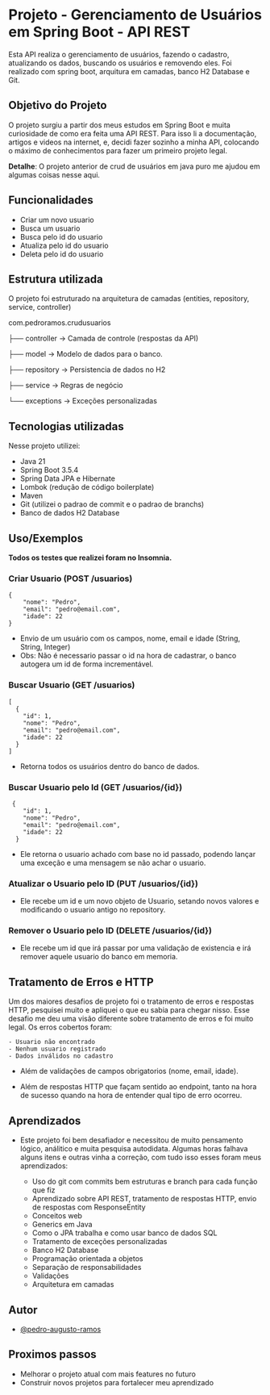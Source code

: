 
# Projeto - Gerenciamento de Usuários em Spring Boot - API REST

Esta API realiza o gerenciamento de usuários, fazendo o cadastro, atualizando os dados, buscando os usuários e removendo eles. 
Foi realizado com spring boot, arquitura em camadas, banco H2 Database e Git.
## Objetivo do Projeto
O projeto surgiu a partir dos meus estudos em  Spring Boot e muita curiosidade de como era feita uma API REST. Para isso li a documentação, artigos e videos na internet, e, decidi fazer sozinho a minha API, colocando o máximo de conhecimentos para fazer um primeiro projeto legal.

**Detalhe**: O projeto anterior de crud de usuários em java puro me ajudou em algumas coisas nesse aqui.
## Funcionalidades

- Criar um novo usuario
- Busca um usuario
- Busca pelo id do usuario
- Atualiza pelo id do usuario
- Deleta pelo id do usuario


## Estrutura utilizada
O projeto foi estruturado na arquitetura de camadas (entities, repository, service, controller)

com.pedroramos.crudusuarios

├── controller        → Camada de controle (respostas da API)

├── model            → Modelo de dados para o banco.

├── repository        → Persistencia de dados no H2

├── service           → Regras de negócio

└── exceptions        → Exceções personalizadas





## Tecnologias utilizadas

Nesse projeto utilizei:

- Java 21
- Spring Boot 3.5.4
- Spring Data JPA  e Hibernate
- Lombok (redução de código boilerplate)
- Maven
- Git (utilizei o padrao de commit e o padrao de branchs)
- Banco de dados H2 Database


## Uso/Exemplos

**Todos os testes que realizei foram no Insomnia.**

### Criar Usuario (POST /usuarios)
```
{
    "nome": "Pedro", 
    "email": "pedro@email.com", 
    "idade": 22
}

```
- Envio de um usuário  com os campos, nome, email e idade (String, String, Integer)
- Obs: Não é necessario passar o id na hora de cadastrar, o banco autogera um id de forma incrementável.

### Buscar Usuario (GET /usuarios)
```
[
  {
    "id": 1,
    "nome": "Pedro",
    "email": "pedro@email.com",
    "idade": 22
  }
]
```
- Retorna todos os usuários dentro do banco de dados.

### Buscar Usuario pelo Id (GET /usuarios/{id})
```
 {
    "id": 1,
    "nome": "Pedro",
    "email": "pedro@email.com",
    "idade": 22
  }
```
- Ele retorna o usuario achado com base no id passado, podendo lançar uma exceção e uma mensagem se não achar o usuario.

### Atualizar o Usuario pelo ID (PUT /usuarios/{id})

- Ele recebe um id e um novo objeto de Usuario, setando novos valores e modificando o usuario antigo no repository.

### Remover o Usuario pelo ID (DELETE /usuarios/{id})

- Ele recebe um id que irá passar por uma validação de existencia e irá remover aquele usuario do banco em memoria.
## Tratamento de Erros e HTTP
Um dos maiores desafios de projeto foi o tratamento de erros e respostas HTTP, pesquisei muito e apliquei o que eu sabia para chegar nisso. Esse desafio me deu uma visão diferente sobre tratamento de erros e foi muito legal. Os erros cobertos foram:
    
    - Usuario não encontrado
    - Nenhum usuario registrado
    - Dados inválidos no cadastro

- Além de validações de campos obrigatorios (nome, email, idade).

- Além de respostas HTTP que façam sentido ao endpoint, tanto na hora de sucesso quando na hora de entender qual tipo de erro ocorreu.
## Aprendizados

- Este projeto foi bem desafiador e necessitou de muito pensamento lógico, análitico e muita pesquisa autodidata. Algumas horas falhava alguns itens e outras vinha a correção, com tudo isso esses foram meus aprendizados:
    
    - Uso do git com commits bem estruturas e branch para cada função que fiz
    - Aprendizado sobre API REST, tratamento de respostas HTTP, envio de respostas com ResponseEntity
    - Conceitos web
    - Generics em Java
    - Como o JPA trabalha e como usar banco de dados SQL
    - Tratamento de exceções personalizadas
    - Banco H2 Database
    - Programação orientada a objetos
    - Separação de responsabilidades
    - Validações
    - Arquitetura em camadas



## Autor

- [@pedro-augusto-ramos](https://github.com/pedro-augusto-ramos)


## Proximos passos

- Melhorar o projeto atual com mais features no futuro
- Construir novos projetos para fortalecer meu aprendizado

